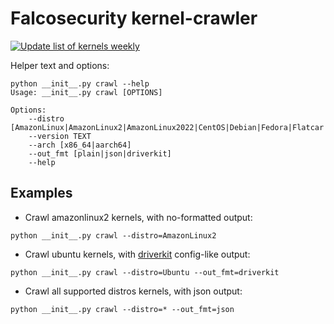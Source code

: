 # Falcosecurity kernel-crawler

[![Update list of kernels weekly](https://github.com/FedeDP/probe-builder/actions/workflows/update_kernels.yaml/badge.svg)](https://github.com/FedeDP/probe-builder/actions/workflows/update_kernels.yaml)

Helper text and options:
```commandline
python __init__.py crawl --help
Usage: __init__.py crawl [OPTIONS]

Options:
    --distro [AmazonLinux|AmazonLinux2|AmazonLinux2022|CentOS|Debian|Fedora|Flatcar|Oracle6|Oracle7|Oracle8|PhotonOS|Ubuntu|*]
    --version TEXT
    --arch [x86_64|aarch64]
    --out_fmt [plain|json|driverkit]
    --help
```
## Examples

* Crawl amazonlinux2 kernels, with no-formatted output:
```commandline
python __init__.py crawl --distro=AmazonLinux2
```

* Crawl ubuntu kernels, with [driverkit](https://github.com/falcosecurity/driverkit) config-like output:
```commandline
python __init__.py crawl --distro=Ubuntu --out_fmt=driverkit
```

* Crawl all supported distros kernels, with json output:
```commandline
python __init__.py crawl --distro=* --out_fmt=json
```